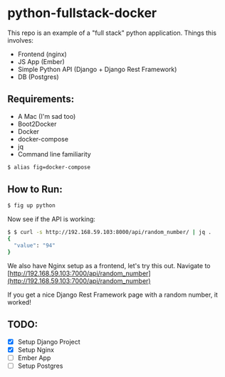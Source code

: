 python-fullstack-docker
=======================

This repo is an example of a "full stack" python application. Things this involves:

* Frontend (nginx)
* JS App (Ember)
* Simple Python API (Django + Django Rest Framework)
* DB (Postgres)

Requirements:
-------------

* A Mac (I'm sad too)
* Boot2Docker
* Docker
* docker-compose
* jq
* Command line familiarity

```bash
$ alias fig=docker-compose
```

How to Run:
-----------

```bash
$ fig up python
```

Now see if the API is working:

```bash
$ $ curl -s http://192.168.59.103:8000/api/random_number/ | jq .
{
  "value": "94"
}
```

We also have Nginx setup as a frontend, let's try this out. Navigate to [http://192.168.59.103:7000/api/random_number](http://192.168.59.103:7000/api/random_number)

If you get a nice Django Rest Framework page with a random number, it worked!

TODO:
-----

 - [x] Setup Django Project
 - [x] Setup Nginx
 - [ ] Ember App
 - [ ] Setup Postgres
